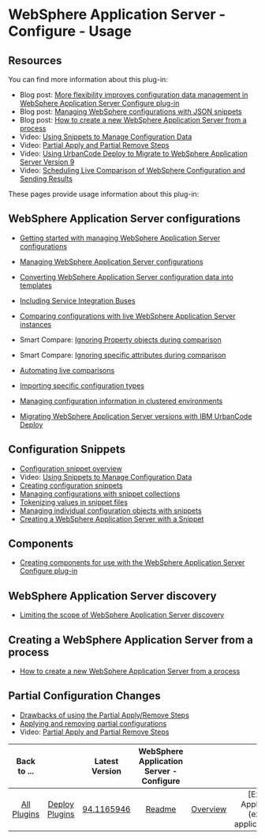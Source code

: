 # WebSphere Application Server - Configure - Usage

## Resources

You can find more information about this plug-in:

* Blog post: [More flexibility improves configuration data management in WebSphere Application Server Configure plug-in](https://community.ibm.com/community/user/wasdevops/blogs/laurel-dickson-bull1/2022/07/25/more-flexibility-improves-configuration-data-manag)
* Blog post: [Managing WebSphere configurations with JSON snippets](https://community.ibm.com/community/user/wasdevops/blogs/laurel-dickson-bull1/2022/07/25/managing-websphere-configurations-with-json-snippe)
* Blog post: [How to create a new WebSphere Application Server from a process](https://community.ibm.com/community/user/wasdevops/blogs/osman-burucu/2023/01/03/how-to-create-a-new-websphere-application-server-f)
* Video: [Using Snippets to Manage Configuration Data](https://www.youtube.com/watch?v=iy8D2z6vPQ8)
* Video: [Partial Apply and Partial Remove Steps](https://youtu.be/Qhf1r8_mljc)
* Video: [Using UrbanCode Deploy to Migrate to WebSphere Application Server Version 9](https://www.youtube.com/watch?v=Gu5veyk6DUo)
* Video: [Scheduling Live Comparison of WebSphere Configuration and Sending Results](https://youtu.be/VjT2VGwdlW4)

These pages provide usage information about this plug-in:

## WebSphere Application Server configurations

* [Getting started with managing WebSphere Application Server configurations](https://community.ibm.com/community/user/wasdevops/blogs/osman-burucu/2023/01/03/getting-started-with-managing-websphere-applicatio)
* [Managing WebSphere Application Server configurations](https://community.ibm.com/community/user/wasdevops/communities/community-home/recent-community-blogs?communitykey=9adfe6b6-2e23-4895-8b27-38b93b5e152c)
* [Converting WebSphere Application Server configuration data into templates](https://community.ibm.com/community/user/wasdevops/blogs/laurel-dickson-bull1/2022/07/25/converting-websphere-application-server-configurat?CommunityKey=9adfe6b6-2e23-4895-8b27-38b93b5e152c)

* [Including Service Integration Buses](https://community.ibm.com/community/user/wasdevops/blogs/osman-burucu/2023/01/03/including-service-integration-buses)

* [Comparing configurations with live WebSphere Application Server instances](https://community.ibm.com/community/user/wasdevops/blogs/osman-burucu/2023/01/03/comparing-configurations-with-live-websphere-appli)

* Smart Compare: [Ignoring Property objects during comparison](https://youtu.be/xeGiIKNuuX0)
* Smart Compare: [Ignoring specific attributes during comparison](https://youtu.be/JBlTKpsP7aw)

* [Automating live comparisons](https://community.ibm.com/community/user/wasdevops/blogs/osman-burucu/2023/01/03/automating-live-comparisons)
* [Importing specific configuration types](https://community.ibm.com/community/user/wasdevops/blogs/osman-burucu/2023/01/03/importing-specific-configuration-types)
* [Managing configuration information in clustered environments](https://community.ibm.com/community/user/wasdevops/blogs/osman-burucu/2023/01/04/managing-configuration-information-in-clustered-en)
* [Migrating WebSphere Application Server versions with IBM UrbanCode Deploy](https://community.ibm.com/community/user/wasdevops/blogs/osman-burucu/2023/01/04/migrating-websphere-application-server-versions-wi)

## Configuration Snippets

* [Configuration snippet overview](https://community.ibm.com/community/user/wasdevops/blogs/osman-burucu/2023/01/04/configuration-snippet-overview)
* Video: [Using Snippets to Manage Configuration Data](https://www.youtube.com/watch?v=iy8D2z6vPQ8)
* [Creating configuration snippets](https://community.ibm.com/community/user/wasdevops/blogs/laurel-dickson-bull1/2022/07/22/creating-configuration-snippets)
* [Managing configurations with snippet collections](https://community.ibm.com/community/user/wasdevops/blogs/laurel-dickson-bull1/2022/07/25/managing-configurations-with-snippet-collections)
* [Tokenizing values in snippet files](https://community.ibm.com/community/user/wasdevops/blogs/laurel-dickson-bull1/2022/07/25/tokenizing-values-in-snippet-files)
* [Managing individual configuration objects with snippets](https://community.ibm.com/community/user/wasdevops/blogs/osman-burucu/2023/01/04/managing-individual-configuration-objects-with-sni)
* [Creating a WebSphere Application Server with a Snippet](https://community.ibm.com/community/user/wasdevops/blogs/osman-burucu/2023/01/04/creating-a-websphere-application-server-with-a-sni)

## Components

* [Creating components for use with the WebSphere Application Server Configure plug-in](https://community.ibm.com/community/user/wasdevops/blogs/osman-burucu/2023/01/05/creating-components-for-use-with-the-websphere-app)

## WebSphere Application Server discovery

* [Limiting the scope of WebSphere Application Server discovery](https://community.ibm.com/community/user/wasdevops/blogs/osman-burucu/2023/01/05/limiting-the-scope-of-websphere-application-server)

## Creating a WebSphere Application Server from a process

* [How to create a new WebSphere Application Server from a process](https://community.ibm.com/community/user/wasdevops/blogs/osman-burucu/2023/01/03/how-to-create-a-new-websphere-application-server-f)

## Partial Configuration Changes

* [Drawbacks of using the Partial Apply/Remove Steps](https://community.ibm.com/community/user/wasdevops/blogs/osman-burucu/2023/01/05/drawbacks-of-using-partial-applyremove)
* [Applying and removing partial configurations](https://community.ibm.com/community/user/wasdevops/blogs/osman-burucu/2022/07/06/applying-and-removing-partial-configurations/)
* Video: [Partial Apply and Partial Remove Steps](https://youtu.be/https://www.youtube.com/watch?v=Qhf1r8_mljc)

|Back to ...||Latest Version|WebSphere Application Server - Configure ||||||||
| :---: | :---: | :---: | :---: | :---: | :---: | :---: | :---: | :---: | :---: | :---: |
|[All Plugins](../../index.md)|[Deploy Plugins](../README.md)|[94.1165946](https://raw.githubusercontent.com/UrbanCode/IBM-UCD-PLUGINS/main/files/WebSphereConfiguration/ucd-WebSphereConfiguration-94.1165946.zip)|[Readme](README.md)|[Overview](overview.md)|[Example Applications](example applications.md)|[Example Processes](example processes.md)|[Steps](steps.md)|[Roles](roles.md)|[Troubleshooting](troubleshooting.md)|[Downloads](downloads.md)|
